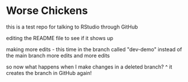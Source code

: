 # Worse Chickens
this is a test repo for talking to RStudio through GitHub

editing the README file to see if it shows up

making more edits - this time in the branch called "dev-demo" instead of the main branch
more edits and more edits

so now what happens when I make changes in a deleted branch?
^ it creates the branch in GitHub again!
